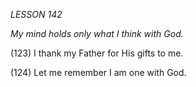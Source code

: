 *LESSON 142*

*My mind holds only what I think with God.*

(123) I thank my Father for His gifts to me.

(124) Let me remember I am one with God.